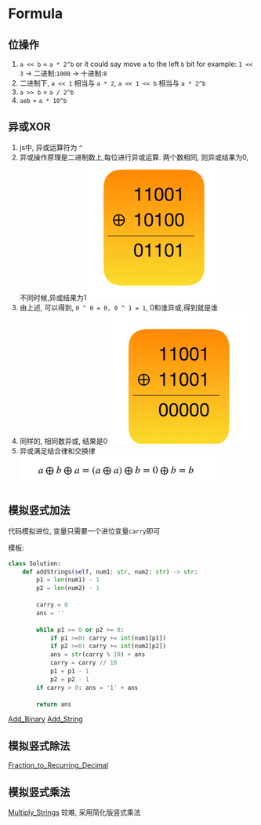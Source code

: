 # Formula

## 位操作

1. `a << b` = `a * 2^b` or it could say move `a` to the left `b` bit
for example: `1 << 3` -> 二进制:`1000` -> 十进制:`8`
2. 二进制下, `a << 1` 相当与 `a * 2`, `a << 1 << b` 相当与 `a * 2^b`
3. `a >> b` = `a / 2^b`
4. `aeb` = `a * 10^b`

## 异或XOR

1. js中, 异或运算符为 `^`
2. 异或操作原理是二进制数上,每位进行异或运算. 两个数相同, 则异或结果为0, 不同时候,异或结果为1 ![14](../Image/14.png)
3. 由上述, 可以得到, `0 ^ 0 = 0, 0 ^ 1 = 1`, 0和谁异或,得到就是谁
4. 同样的, 相同数异或, 结果是0 ![16](../Image/16.png)
5. 异或满足结合律和交换律 ![15](../Image/15.png)

## 模拟竖式加法

代码模拟进位, 变量只需要一个进位变量`carry`即可

模板:

```python
class Solution:
    def addStrings(self, num1: str, num2: str) -> str:
        p1 = len(num1) - 1
        p2 = len(num2) - 1

        carry = 0
        ans = ''

        while p1 >= 0 or p2 >= 0:
            if p1 >=0: carry += int(num1[p1])
            if p2 >=0: carry += int(num2[p2])
            ans = str(carry % 10) + ans
            carry = carry // 10
            p1 = p1 - 1
            p2 = p2 - 1
        if carry > 0: ans = '1' + ans

        return ans
```

[Add_Binary](./Add_Binary/readme.md)
[Add_String](./Add_String/README.md)

## 模拟竖式除法

[Fraction_to_Recurring_Decimal](Math/Fraction_to_Recurring_Decimal/readme.md)

## 模拟竖式乘法

[Multiply_Strings](Math/Multiply_Strings/README.md) 较难, 采用简化版竖式乘法